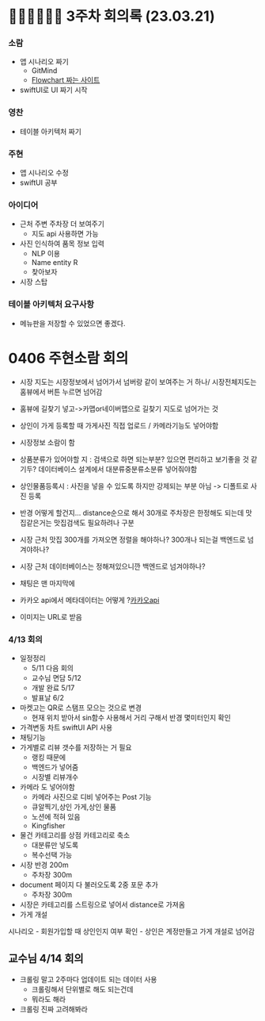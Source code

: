 # 👩🏻‍💻🥷👨‍🌾 3주차 회의록 (23.03.21)

### 소람
- 앱 시나리오 짜기
    - GitMind
    - [Flowchart 짜는 사이트](https://app.diagrams.net/)
- swiftUI로 UI 짜기 시작

### 영찬
- 테이블 아키텍처 짜기

### 주현
- 앱 시나리오 수정
- swiftUI 공부

### 아이디어
- 근처 주변 주차장 더 보여주기
    - 지도 api 사용하면 가능
- 사진 인식하여 품목 정보 입력
    - NLP 이용
    - Name entity R
    - 찾아보자
- 시장 스탑

### 테이블 아키텍처 요구사항
- 메뉴판을 저장할 수 있었으면 좋겠다.

# 0406 주현소람 회의
- 시장 지도는 시장정보에서 넘어가서 넘버랑 같이 보여주는 거 하나/ 시장전체지도는 홈뷰에서 버튼 누르면 넘어감
- 홈뷰에 길찾기 넣고->카맵or네이버맵으로 길찾기 지도로 넘어가는 것
- 상인이 가게 등록할 때 가게사진 직접 업로드 / 카메라기능도 넣어야함
- 시장정보 소람이 함
- 상품분류가 있어야할 지 : 검색으로 하면 되는부분? 있으면 편리하고 보기좋을 것 같기두? 데이터베이스 설계에서 대분류중분류소분류 넣어줘야함
- 상인물품등록시 : 사진을 넣을 수 있도록 하지만 강제되는 부분 아님 -> 디폴트로 사진 등록
- 반경 어떻게 할건지... distance순으로 해서 30개로 주차장은 한정해도 되는데 맛집같은거는 맛집검색도 필요하려나 구분
- 시장 근처 맛집 300개를 가져오면 정렬을 해야하나? 300개나 되는걸 백엔드로 넘겨야하나? 
- 시장 근처 데이터베이스는 정해져있으니깐 백엔드로 넘겨야하나?
- 채팅은 맨 마지막에
- 카카오 api에서 메타데이터는 어떻게 ?[카카오api](https://developers.kakao.com/tool/rest-api/open/get/v2-local-search-keyword.%7Bformat%7D)

- 이미지는 URL로 받음

### 4/13 회의
- 일정정리
    - 5/11 다음 회의
    - 교수님 면담 5/12
    - 개발 완료 5/17 
    - 발표날 6/2
- 마켓고는 QR로 스탬프 모으는 것으로 변경
    - 현재 위치 받아서 sin함수 사용해서 거리 구해서 반경 몇미터인지 확인
- 가격변동 차트 swiftUI API 사용
-  채팅기능
- 가게별로 리뷰 갯수를 저장하는 거 필요
    - 랭킹 때문에
    - 백엔드가 넣어줌
    - 시장별 리뷰개수
- 카메라 도 넣어야함
    - 카메라 사진으로 디비 넣어주는 Post 기능
    - 큐알찍기,상인 가게,상인 물품
    - 노션에 적혀 있음 
    - Kingfisher 
- 물건 카테고리를 상점 카테고리로 축소
    - 대분류만 넣도록
    - 복수선택 가능   
- 시장 반경 200m 
    - 주차장 300m   
- document 페이지 다 불러오도록 2중 포문 추가
    - 주차장 300m  
- 시장은 카테고리를 스트링으로 넣어서 distance로 가져옴
- 가게 개설

시나리오
    - 회원가입할 때 상인인지 여부 확인
    - 상인은 계정만들고 가게 개설로 넘어감   

## 교수님 4/14 회의
- 크롤링 말고 2주마다 업데이트 되는 데이터 사용
   - 크롤링해서 단위별로 해도 되는건데 
   - 뭐라도 해라
- 크롤링 진짜 고려해봐라



